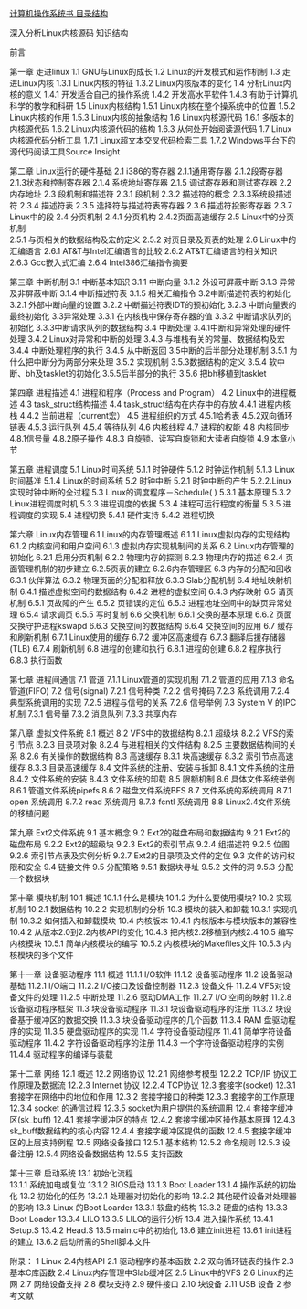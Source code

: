 [计算机操作系统书 目录结构](https://github.com/SSHeRun/CS-Xmind-Note/tree/master/%E6%93%8D%E4%BD%9C%E7%B3%BB%E7%BB%9F)

深入分析Linux内核源码 知识结构

前言

第一章 走进linux
      1.1 GNU与Linux的成长
      1.2 Linux的开发模式和运作机制
      1.3 走进Linux内核
          1.3.1 Linux内核的特征
          1.3.2 Linux内核版本的变化
      1.4 分析Linux内核的意义
          1.4.1 开发适合自己的操作系统
          1.4.2 开发高水平软件
          1.4.3 有助于计算机科学的教学和科研
      1.5 Linux内核结构
          1.5.1  Linux内核在整个操系统中的位置
          1.5.2 Linux内核的作用
          1.5.3 Linux内核的抽象结构
      1.6 Linux内核源代码
          1.6.1 多版本的内核源代码
          1.6.2  Linux内核源代码的结构 
          1.6.3 从何处开始阅读源代码
      1.7 Linux内核源代码分析工具
          1.7.1 Linux超文本交叉代码检索工具 
          1.7.2 Windows平台下的源代码阅读工具Source Insight

第二章 Linux运行的硬件基础
      2.1  i386的寄存器 
           2.1.1通用寄存器
           2.1.2段寄存器       
           2.1.3状态和控制寄存器
           2.1.4 系统地址寄存器
           2.1.5 调试寄存器和测试寄存器
      2.2 内存地址
      2.3 段机制和描述符
          2.3.1 段机制
          2.3.2  描述符的概念
          2.3.3系统段描述符
          2.3.4 描述符表
          2.3.5 选择符与描述符表寄存器
          2.3.6 描述符投影寄存器
          2.3.7 Linux中的段
      2.4 分页机制
          2.4.1 分页机构
          2.4.2页面高速缓存
      2.5 Linux中的分页机制  
          2.5.1 与页相关的数据结构及宏的定义
          2.5.2 对页目录及页表的处理
      2.6 Linux中的汇编语言
          2.6.1 AT&T与Intel汇编语言的比较
          2.6.2 AT&T汇编语言的相关知识
          2.6.3 Gcc嵌入式汇编
          2.6.4 Intel386汇编指令摘要
 
第三章 中断机制
      3.1 中断基本知识
          3.1.1 中断向量
          3.1.2 外设可屏蔽中断
          3.1.3 异常及非屏蔽中断
          3.1.4 中断描述符表
          3.1.5 相关汇编指令
      3.2中断描述符表的初始化
          3.2.1 外部中断向量的设置
          3.2.2 中断描述符表IDT的预初始化
          3.2.3 中断向量表的最终初始化
      3.3异常处理
          3.3.1 在内核栈中保存寄存器的值
          3.3.2 中断请求队列的初始化
          3.3.3中断请求队列的数据结构
      3.4 中断处理
          3.4.1中断和异常处理的硬件处理
          3.4.2 Linux对异常和中断的处理
          3.4.3 与堆栈有关的常量、数据结构及宏
          3.4.4 中断处理程序的执行
          3.4.5 从中断返回
      3.5中断的后半部分处理机制
          3.5.1 为什么把中断分为两部分来处理
          3.5.2 实现机制
          3.5.3数据结构的定义
          3.5.4 软中断、bh及tasklet的初始化
          3.5.5后半部分的执行
          3.5.6 把bh移植到tasklet
 
第四章 进程描述
      4.1 进程和程序（Process and Program）
      4.2 Linux中的进程概述
      4.3 task_struct结构描述
      4.4 task_struct结构在内存中的存放
          4.4.1 进程内核栈
          4.4.2 当前进程（current宏）
      4.5 进程组织的方式
          4.5.1哈希表
          4.5.2双向循环链表
          4.5.3 运行队列
          4.5.4 等待队列
      4.6 内核线程
      4.7 进程的权能
      4.8 内核同步
          4.8.1信号量
          4.8.2原子操作
          4.8.3 自旋锁、读写自旋锁和大读者自旋锁
      4.9 本章小节
 
第五章 进程调度
      5.1 Linux时间系统
          5.1.1 时钟硬件
          5.1.2 时钟运作机制
          5.1.3  Linux时间基准
          5.1.4 Linux的时间系统
      5.2 时钟中断
          5.2.1 时钟中断的产生
          5.2.2.Linux实现时钟中断的全过程
      5.3 Linux的调度程序－Schedule( )
          5.3.1 基本原理
          5.3.2 Linux进程调度时机
          5.3.3 进程调度的依据
          5.3.4 进程可运行程度的衡量
          5.3.5 进程调度的实现 
      5.4 进程切换
          5.4.1 硬件支持
          5.4.2 进程切换
          
第六章 Linux内存管理
      6.1 Linux的内存管理概述
          6.1.1 Linux虚拟内存的实现结构
          6.1.2 内核空间和用户空间
          6.1.3 虚拟内存实现机制间的关系
      6.2 Linux内存管理的初始化
          6.2.1 启用分页机制
          6.2.2  物理内存的探测
          6.2.3 物理内存的描述
          6.2.4 页面管理机制的初步建立
          6.2.5页表的建立
          6.2.6内存管理区
      6.3 内存的分配和回收
          6.3.1 伙伴算法
          6.3.2 物理页面的分配和释放
          6.3.3 Slab分配机制
      6.4 地址映射机制
          6.4.1 描述虚拟空间的数据结构
          6.4.2 进程的虚拟空间
          6.4.3 内存映射
      6.5 请页机制
          6.5.1  页故障的产生
          6.5.2 页错误的定位
          6.5.3 进程地址空间中的缺页异常处理
          6.5.4 请求调页
          6.5.5 写时复制
      6.6 交换机制
          6.6.1 交换的基本原理
          6.6.2 页面交换守护进程kswapd
          6.6.3 交换空间的数据结构
          6.6.4 交换空间的应用
      6.7 缓存和刷新机制
          6.7.1 Linux使用的缓存
          6.7.2 缓冲区高速缓存
          6.7.3 翻译后援存储器(TLB)
          6.7.4 刷新机制
      6.8 进程的创建和执行
          6.8.1 进程的创建
          6.8.2 程序执行
          6.8.3 执行函数
 
第七章 进程间通信
      7.1 管道
          7.1.1 Linux管道的实现机制
          7.1.2 管道的应用
          7.1.3 命名管道(FIFO)
      7.2  信号(signal)
          7.2.1 信号种类
          7.2.2 信号掩码
          7.2.3 系统调用
          7.2.4 典型系统调用的实现
          7.2.5 进程与信号的关系
          7.2.6 信号举例
      7.3 System V 的IPC机制
          7.3.1 信号量
          7.3.2 消息队列
          7.3.3 共享内存

第八章 虚拟文件系统
      8.1  概述
      8.2 VFS中的数据结构
          8.2.1 超级块
          8.2.2 VFS的索引节点
          8.2.3 目录项对象
          8.2.4 与进程相关的文件结构
          8.2.5 主要数据结构间的关系
          8.2.6 有关操作的数据结构
      8.3 高速缓存
          8.3.1 块高速缓存
          8.3.2 索引节点高速缓存
          8.3.3 目录高速缓存
      8.4 文件系统的注册、安装与拆卸
          8.4.1 文件系统的注册
          8.4.2  文件系统的安装
          8.4.3  文件系统的卸载
      8.5 限额机制
      8.6 具体文件系统举例
          8.6.1 管道文件系统pipefs
          8.6.2 磁盘文件系统BFS
      8.7 文件系统的系统调用
          8.7.1  open 系统调用
          8.7.2  read 系统调用
          8.7.3  fcntl 系统调用
      8.8 Linux2.4文件系统的移植问题 
 
第九章 Ext2文件系统
      9.1 基本概念
      9.2 Ext2的磁盘布局和数据结构
          9.2.1 Ext2的磁盘布局
          9.2.2 Ext2的超级块
          9.2.3 Ext2的索引节点
          9.2.4 组描述符
          9.2.5 位图
          9.2.6 索引节点表及实例分析
          9.2.7 Ext2的目录项及文件的定位
      9.3 文件的访问权限和安全
      9.4 链接文件
      9.5 分配策略
          9.5.1 数据块寻址
          9.5.2 文件的洞
          9.5.3 分配一个数据块
          
第十章 模块机制
      10.1 概述
          10.1.1 什么是模块
          10.1.2 为什么要使用模块?
      10.2 实现机制
          10.2.1 数据结构
          10.2.2 实现机制的分析
      10.3 模块的装入和卸载
          10.3.1 实现机制
          10.3.2 如何插入和卸载模块
      10.4 内核版本
          10.4.1 内核版本与模块版本的兼容性
          10.4.2 从版本2.0到2.2内核API的变化
          10.4.3 把内核2.2移植到内核2.4
      10.5 编写内核模块
          10.5.1 简单内核模块的编写
          10.5.2 内核模块的Makefiles文件
          10.5.3  内核模块的多个文件
 
第十一章  设备驱动程序
      11.1 概述
          11.1.1 I/O软件
          11.1.2 设备驱动程序
      11.2 设备驱动基础
          11.2.1 I/O端口
          11.2.2 I/O接口及设备控制器
          11.2.3 设备文件
          11.2.4 VFS对设备文件的处理
          11.2.5 中断处理
          11.2.6 驱动DMA工作
          11.2.7 I/O 空间的映射
          11.2.8 设备驱动程序框架
      11.3 块设备驱动程序
          11.3.1 块设备驱动程序的注册
          11.3.2 块设备基于缓冲区的数据交换
          11.3.3 块设备驱动程序的几个函数
          11.3.4 RAM 盘驱动程序的实现
          11.3.5 硬盘驱动程序的实现
      11.4 字符设备驱动程序
          11.4.1 简单字符设备驱动程序
          11.4.2 字符设备驱动程序的注册
          11.4.3 一个字符设备驱动程序的实例
          11.4.4 驱动程序的编译与装载

第十二章 网络
      12.1 概述 
      12.2 网络协议
          12.2.1 网络参考模型
          12.2.2 TCP/IP 协议工作原理及数据流
          12.2.3 Internet 协议
          12.2.4 TCP协议 
      12.3 套接字(socket)
          12.3.1 套接字在网络中的地位和作用
          12.3.2 套接字接口的种类
          12.3.3 套接字的工作原理
          12.3.4 socket 的通信过程
          12.3.5 socket为用户提供的系统调用
      12.4 套接字缓冲区(sk_buff)
          12.4.1 套接字缓冲区的特点
          12.4.2 套接字缓冲区操作基本原理
          12.4.3  sk_buff数据结构的核心内容
          12.4.4 套接字缓冲区提供的函数
          12.4.5 套接字缓冲区的上层支持例程
      12.5 网络设备接口
          12.5.1 基本结构 
          12.5.2 命名规则
          12.5.3 设备注册
          12.5.4 网络设备数据结构
          12.5.5 支持函数
          
第十三章 启动系统
        13.1 初始化流程     
            13.1.1 系统加电或复位
            13.1.2 BIOS启动
            13.1.3 Boot Loader
            13.1.4 操作系统的初始化
        13.2 初始化的任务
            13.2.1 处理器对初始化的影响
            13.2.2 其他硬件设备对处理器的影响
        13.3 Linux 的Boot Loarder
            13.3.1 软盘的结构
            13.3.2 硬盘的结构
            13.3.3 Boot Loader
            13.3.4 LILO
            13.3.5 LILO的运行分析
        13.4 进入操作系统
            13.4.1 Setup.S
            13.4.2 Head.S
        13.5 main.c中的初始化
        13.6 建立init进程
            13.6.1 init进程的建立
            13.6.2 启动所需的Shell脚本文件

附录：
1     Linux 2.4内核API
2.1   驱动程序的基本函数
2.2   双向循环链表的操作
2.3   基本C库函数
2.4   Linux内存管理中Slab缓冲区
2.5   Linux中的VFS
2.6   Linux的连网
2.7   网络设备支持
2.8   模块支持
2.9   硬件接口
2.10  块设备
2.11  USB 设备
2  参考文献
